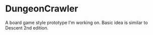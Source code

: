 # DungeonCrawler

A board game style prototype I'm working on. Basic idea is similar to Descent 2nd edition.  
